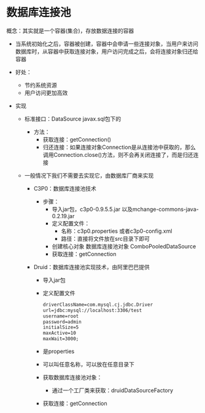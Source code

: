 # 数据库连接池

概念：其实就是一个容器(集合)，存放数据连接的容器

* 当系统初始化之后，容器被创建，容器中会申请一些连接对象，当用户来访问数据库时，从容器中获取连接对象，用户访问完成之后，会将连接对象归还给容器

* 好处：

  * 节约系统资源
  * 用户访问更加高效

* 实现

  * 标准接口：DataSource  javax.sql包下的

    * 方法：
      * 获取连接：getConnection()
      * 归还连接：如果连接对象Connection是从连接池中获取的，那么调用Connection.close()方法，则不会再关闭连接了，而是归还连接

  * 一般情况下我们不需要去实现它，由数据库厂商来实现

    * C3P0：数据库连接池技术

      * 步骤：
        * 导入jar包，c3p0-0.9.5.5.jar 以及mchange-commons-java-0.2.19.jar
        * 定义配置文件：
          * 名称：c3p0.properties 或者c3p0-config.xml
          * 路径：直接将文件放在src目录下即可
        * 创建核心对象 数据库连接池对象 ComboPooledDataSource
        * 获取连接：getConnection

    * Druid：数据库连接池实现技术，由阿里巴巴提供

      * 导入jar包

      * 定义配置文件

        ```XML
        driverClassName=com.mysql.cj.jdbc.Driver
        url=jdbc:mysql://localhost:3306/test
        username=root
        password=admin
        initialSize=5
        maxActive=10
        maxWait=3000;
        ```

      * 是properties

      * 可以叫任意名称，可以放在任意目录下

      * 获取数据库连接池对象：

        * 通过一个工厂类来获取：druidDataSourceFactory

      * 获取连接：getConnection

      